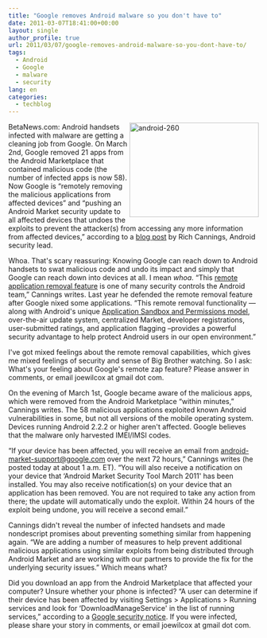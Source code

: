 ```yaml
---
title: "Google removes Android malware so you don't have to"
date: 2011-03-07T18:41:00+00:00
layout: single
author_profile: true
url: 2011/03/07/google-removes-android-malware-so-you-dont-have-to/
tags:
  - Android
  - Google
  - malware
  - security
lang: en
categories: 
  - techblog
---
```

[<img title="android-260" border="0" alt="android-260" align="right" src="http://lh6.ggpht.com/_vaUVXcmC3OI/TXUf5vI-EeI/AAAAAAAADmI/7JRH5PdPnaI/android-260_thumb.jpg?imgmax=800" width="260" height="190" />](http://lh5.ggpht.com/_vaUVXcmC3OI/TXUf3tYRnzI/AAAAAAAADmE/m5sMKrbtSMM/s1600-h/android-260%5B3%5D.jpg)BetaNews.com: Android handsets infected with malware are getting a cleaning job from Google. On March 2nd, Google removed 21 apps from the Android Marketplace that contained malicious code (the number of infected apps is now 58). Now Google is “remotely removing the malicious applications from affected devices” and “pushing an Android Market security update to all affected devices that undoes the exploits to prevent the attacker(s) from accessing any more information from affected devices,” according to a [blog post](http://googlemobile.blogspot.com/2011/03/update-on-android-market-security.html) by Rich Cannings, Android security lead.

Whoa. That's scary reassuring: Knowing Google can reach down to Android handsets to swat malicious code and undo its impact and simply that Google can reach down into devices at all. I mean _whoa_. “This [remote application removal feature](http://android-developers.blogspot.com/2010/06/exercising-our-remote-application.html) is one of many security controls the Android team,” Cannings writes. Last year he defended the remote removal feature after Google nixed some applications. “This remote removal functionality — along with Android's unique [Application Sandbox and Permissions model](http://developer.android.com/guide/topics/security/security.html), over-the-air update system, centralized Market, developer registrations, user-submitted ratings, and application flagging –provides a powerful security advantage to help protect Android users in our open environment.”

I've got mixed feelings about the remote removal capabilities, which gives me mixed feelings of security and sense of Big Brother watching. So I ask: What's your feeling about Google's remote zap feature? Please answer in comments, or email joewilcox at gmail dot com.

On the evening of March 1st, Google became aware of the malicious apps, which were removed from the Android Marketplace “within minutes,” Cannings writes. The 58 malicious applications exploited known Android vulnerabilities in some, but not all versions of the mobile operating system. Devices running Android 2.2.2 or higher aren't affected. Google believes that the malware only harvested IMEI/IMSI codes.

“If your device has been affected, you will receive an email from android-market-support@google.com over the next 72 hours,” Cannings writes (he posted today at about 1 a.m. ET). “You will also receive a notification on your device that &#8216;Android Market Security Tool March 2011' has been installed. You may also receive notification(s) on your device that an application has been removed. You are not required to take any action from there; the update will automatically undo the exploit. Within 24 hours of the exploit being undone, you will receive a second email.”

Cannings didn't reveal the number of infected handsets and made nondescript promises about preventing something similar from happening again. “We are adding a number of measures to help prevent additional malicious applications using similar exploits from being distributed through Android Market and are working with our partners to provide the fix for the underlying security issues.” Which means what?

Did you download an app from the Android Marketplace that affected your computer? Unsure whether your phone is infected? “A user can determine if their device has been affected by visiting Settings > Applications > Running services and look for &#8216;DownloadManageService' in the list of running services,” according to a [Google security notice](http://market.android.com/support/bin/answer.py?answer=1207928). If you were infected, please share your story in comments, or email joewilcox at gmail dot com.